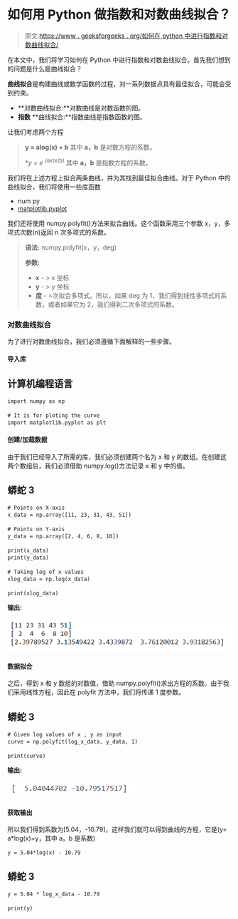 # 如何用 Python 做指数和对数曲线拟合？

> 原文:[https://www . geeksforgeeks . org/如何在 python 中进行指数和对数曲线拟合/](https://www.geeksforgeeks.org/how-to-do-exponential-and-logarithmic-curve-fitting-in-python/)

在本文中，我们将学习如何在 Python 中进行指数和对数曲线拟合。首先我们想到的问题是什么是曲线拟合？

**曲线拟合**是构建曲线或数学函数的过程，对一系列数据点具有最佳拟合，可能会受到约束。

*   **对数曲线拟合:**对数曲线是对数函数的图。
*   **指数** **曲线拟合:**指数曲线是指数函数的图。

让我们考虑两个方程

> **y = alog(x) + b** 其中 **a，b** 是对数方程的系数。
> 
> **y = e <sup>(ax)*e(b)</sup>** 其中 **a，b** 是指数方程的系数。

我们将在上述方程上拟合两条曲线，并为其找到最佳拟合曲线。对于 Python 中的曲线拟合，我们将使用一些库函数

*   num py
*   [matplotlib.pyplot](https://www.geeksforgeeks.org/pyplot-in-matplotlib/)

我们还将使用 numpy.polyfit()方法来拟合曲线。这个函数采用三个参数 x，y，多项式次数(n)返回 n 次多项式的系数。

> **语法:** numpy.polyfit(x，y，deg)
> 
> **参数:**
> 
> *   **x** - > x 坐标
> *   **y** - > y 坐标
> *   **度** - >次拟合多项式。所以，如果 deg 为 1，我们得到线性多项式的系数，或者如果它为 2，我们得到二次多项式的系数。

### 对数曲线拟合

为了进行对数曲线拟合，我们必须遵循下面解释的一些步骤。

#### 导入库

## 计算机编程语言

```
import numpy as np

# It is for ploting the curve
import matplotlib.pyplot as plt
```

#### 创建/加载数据

由于我们已经导入了所需的库，我们必须创建两个名为 x 和 y 的数组。在创建这两个数组后，我们必须借助 numpy.log()方法记录 x 和 y 中的值。

## 蟒蛇 3

```
# Points on X-axis
x_data = np.array([11, 23, 31, 43, 51]) 

# Points on Y-axis
y_data = np.array([2, 4, 6, 8, 10])     

print(x_data)
print(y_data)

# Taking log of x values
xlog_data = np.log(x_data)             

print(xlog_data)
```

**输出:**

![](img/a89508b2190df1efb04dcdebc69c471c.png)

#### 数据拟合

之后，得到 x 和 y 数组的对数值，借助 numpy.polyfit()求出方程的系数。由于我们采用线性方程，因此在 polyfit 方法中，我们将传递 1 度参数。

## 蟒蛇 3

```
# Given log values of x , y as input
curve = np.polyfit(log_x_data, y_data, 1)

print(curve)
```

**输出:**

![](img/85701584c1be83e1449010b639e9282f.png)

#### 获取输出

所以我们得到系数为[5.04，-10.79]，这样我们就可以得到曲线的方程，它是(y= a*log(x)+y，其中 a，b 是系数)

```
y = 5.04*log(x) - 10.79
```

## 蟒蛇 3

```
y = 5.04 * log_x_data - 10.79  

print(y)
```